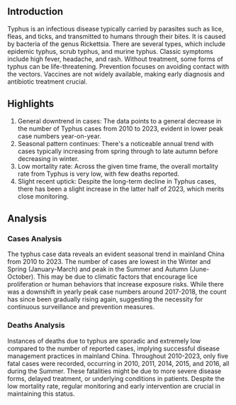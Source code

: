 ## Introduction

Typhus is an infectious disease typically carried by parasites such as lice, fleas, and ticks, and transmitted to humans through their bites. It is caused by bacteria of the genus Rickettsia. There are several types, which include epidemic typhus, scrub typhus, and murine typhus. Classic symptoms include high fever, headache, and rash. Without treatment, some forms of typhus can be life-threatening. Prevention focuses on avoiding contact with the vectors. Vaccines are not widely available, making early diagnosis and antibiotic treatment crucial.

## Highlights

1. General downtrend in cases: The data points to a general decrease in the number of Typhus cases from 2010 to 2023, evident in lower peak case numbers year-on-year.<br/>
2. Seasonal pattern continues: There's a noticeable annual trend with cases typically increasing from spring through to late autumn before decreasing in winter.<br/>
3. Low mortality rate: Across the given time frame, the overall mortality rate from Typhus is very low, with few deaths reported.<br/>
4. Slight recent uptick: Despite the long-term decline in Typhus cases, there has been a slight increase in the latter half of 2023, which merits close monitoring.<br/>
## Analysis

### Cases Analysis
The typhus case data reveals an evident seasonal trend in mainland China from 2010 to 2023. The number of cases are lowest in the Winter and Spring (January-March) and peak in the Summer and Autumn (June-October). This may be due to climatic factors that encourage lice proliferation or human behaviors that increase exposure risks. While there was a downshift in yearly peak case numbers around 2017-2018, the count has since been gradually rising again, suggesting the necessity for continuous surveillance and prevention measures.

### Deaths Analysis
Instances of deaths due to typhus are sporadic and extremely low compared to the number of reported cases, implying successful disease management practices in mainland China. Throughout 2010-2023, only five fatal cases were recorded, occurring in 2010, 2011, 2014, 2015, and 2016, all during the Summer. These fatalities might be due to more severe disease forms, delayed treatment, or underlying conditions in patients. Despite the low mortality rate, regular monitoring and early intervention are crucial in maintaining this status.
